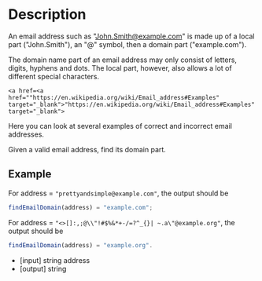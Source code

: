 # Description
An email address such as "John.Smith@example.com" is made up of a local part ("John.Smith"), an "@" symbol, then a domain part ("example.com").

The domain name part of an email address may only consist of letters, digits, hyphens and dots. The local part, however, also allows a lot of different special characters.

```
<a href=<a href=""https://en.wikipedia.org/wiki/Email_address#Examples" target="_blank">"https://en.wikipedia.org/wiki/Email_address#Examples" target="_blank">
```

Here you can look at several examples of correct and incorrect email addresses.

Given a valid email address, find its domain part.

## Example
For address = `"prettyandsimple@example.com"`, the output should be

```javascript
findEmailDomain(address) = "example.com";
```

 For address = `"<>[]:,;@\\"!#$%&*+-/=?^_{}| ~.a\"@example.org"`, the output should be

```javascript
findEmailDomain(address) = "example.org".
```

- [input] string address
- [output] string
